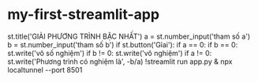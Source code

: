 # my-first-streamlit-app
st.title('GIẢI PHƯƠNG TRÌNH BẬC NHẤT')
a = st.number_input('tham số a')
b = st.number_input('tham số b')
if st.button('Gỉai'):
  if a == 0:
    if b == 0:
      st.write('vô số nghiệm')
    if b != 0:
      st.write('vô nghiệm')
  if a != 0:
    st.write('Phương trình có nghiệm là', -b/a)
!streamlit run app.py & npx localtunnel --port 8501
